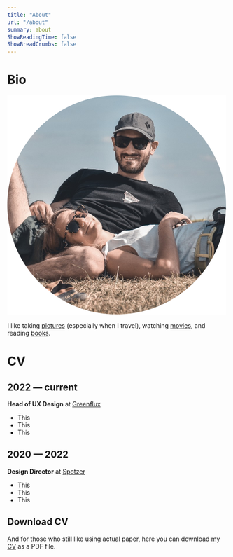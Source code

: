 ```yaml
---
title: "About"
url: "/about"
summary: about
ShowReadingTime: false
ShowBreadCrumbs: false
---
```


# Bio

![Profile picture](assets/profilepic.png)

I like taking [pictures](tags/photography/) (especially when I travel), watching [movies](tags/movies), and reading [books](tags/books).

# CV
## 2022 — current
**Head of UX Design** at [Greenflux](https://greenflux.com)
- This
- This
- This

## 2020 — 2022
**Design Director** at [Spotzer](https://spotzerdigital.com)
- This
- This
- This

## Download CV
And for those who still like using actual paper, here you can download [my CV]() as a PDF file.